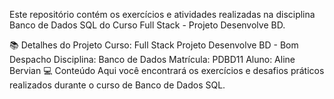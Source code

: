 Este repositório contém os exercícios e atividades realizadas na disciplina Banco de Dados SQL do Curso Full Stack - Projeto Desenvolve BD.

📚 Detalhes do Projeto
Curso: Full Stack
Projeto Desenvolve BD - Bom Despacho
Disciplina: Banco de Dados
Matrícula: PDBD11
Aluno: Aline Bervian
💻 Conteúdo
Aqui você encontrará os exercícios e desafios práticos realizados durante o curso de Banco de Dados SQL.
